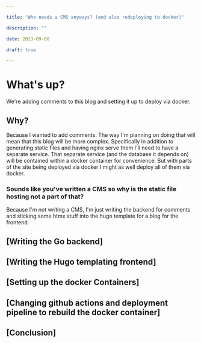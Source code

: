 ```yaml
---

title: "Who needs a CMS anyways? (and also redeploying to docker)"

description: ""

date: 2023-09-08

draft: true

---
```


# What's up?

We're adding comments to this blog and setting it up to deploy via docker.

## Why?

Because I wanted to add comments. The way I'm planning on doing that will mean that this blog will be more complex. Specifically in addition to generating static files and having nginx serve them I'll need to have a separate service. That separate service (and the database it depends on) will be contained within a docker container for convenience. But with parts of the site being deployed via docker I might as well deploy all of them via docker.

### Sounds like you've written a CMS so why is the static file hosting not a part of that?

Because I'm not writing a CMS, I'm just writing the backend for comments and sticking some htmx stuff into the hugo template for a blog for the frontend.

## [Writing the Go backend]

## [Writing the Hugo templating frontend]

## [Setting up the docker Containers]

## [Changing github actions and deployment pipeline to rebuild the docker container]

## [Conclusion]
